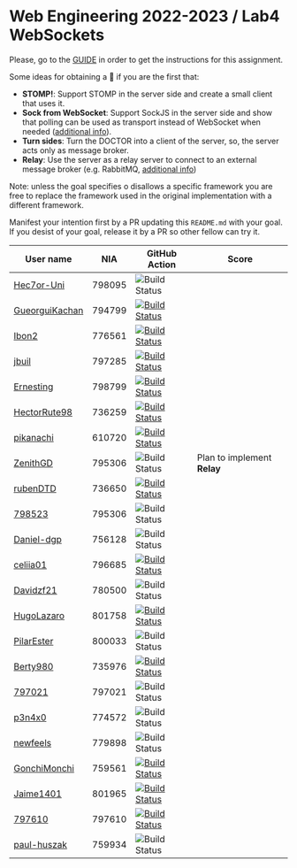 # Web Engineering 2022-2023 / Lab4 WebSockets

Please, go to the [GUIDE](docs/GUIDE.md) in order to get the instructions for this assignment.

Some ideas for obtaining a :gift: if you are the first that:

- **STOMP!**: Support STOMP in the server side and create a small client that uses it.
- **Sock from WebSocket**: Support SockJS in the server side and show that polling can be used as transport instead of WebSocket when needed ([additional info](https://docs.spring.io/spring-framework/docs/current/reference/html/web.html#websocket-fallback-sockjs-client)).
- **Turn sides**: Turn the DOCTOR into a client of the server, so, the server acts only as message broker.
- **Relay**: Use the server as a relay server to connect to an external message broker (e.g. RabbitMQ, [additional info](https://docs.spring.io/spring-framework/docs/current/reference/html/web.html#websocket-stomp-handle-broker-relay))

Note: unless the goal specifies o disallows a specific framework you are free to replace the framework used in the original implementation with a different framework.

Manifest your intention first by a PR updating this `README.md` with your goal.
If you desist of your goal, release it by a PR so other fellow can try it.

| User name                                                                     | NIA    | GitHub Action                                                                                                                                                                                              | Score |
|-------------------------------------------------------------------------------|--------|------------------------------------------------------------------------------------------------------------------------------------------------------------------------------------------------------------|-------|
| [Hec7or-Uni](https://github.com/Hec7or-Uni/lab4-websockets/tree/work) | 798095 | ![Build Status](https://github.com/Hec7or-Uni/lab4-websockets/actions/workflows/ci.yml/badge.svg?branch=work&event=push) |
| [GueorguiKachan](https://github.com/GueorguiKachan/lab4-websockets/tree/work) | 794799 | [![Build Status](https://github.com/GueorguiKachan/lab4-websockets/actions/workflows/ci.yml/badge.svg?branch=work&event=push)](https://github.com/GueorguiKachan/lab4-websockets/actions/workflows/ci.yml)
| [Ibon2](https://github.com/Ibon2/lab4-websockets/tree/work)                   | 776561 | [![Build Status](https://github.com/Ibon2/lab4-websockets/actions/workflows/ci.yml/badge.svg?branch=work&event=push)](https://github.com/Ibon2/lab4-websockets/actions/workflows/ci.yml)                   |
| [jbuil](https://github.com/jbuil/lab4-websockets/tree/work)                   | 797285 | [![Build Status](https://github.com/jbuil/lab4-websockets/actions/workflows/ci.yml/badge.svg?branch=work&event=push)](https://github.com/jbuil/lab4-websockets/actions/workflows/ci.yml)                   |
| [Ernesting](https://github.com/Ernesting/lab4-websockets/tree/work)           | 798799 | [![Build Status](https://github.com/Ernesting/lab4-websockets/actions/workflows/ci.yml/badge.svg?branch=work&event=push)](https://github.com/Ernesting/lab4-websockets/actions/workflows/ci.yml)
| [HectorRute98](https://github.com/HectorRute98/lab4-websockets/tree/work)     | 736259 | [![Build Status](https://github.com/HectorRute98/lab4-websockets/actions/workflows/ci.yml/badge.svg?branch=work&event=push)](https://github.com/HectorRute98/lab4-websockets/actions/workflows/ci.yml)     |
| [pikanachi](https://github.com/pikanachi/lab4-websockets/tree/work)           | 610720 | [![Build Status](https://github.com/pikanachi/lab4-websockets/actions/workflows/ci.yml/badge.svg?branch=work&event=push)](https://github.com/pikanachi/lab4-websockets/actions/workflows/ci.yml)
| [ZenithGD](https://github.com/ZenithGD/lab4-websockets/tree/work)             | 795306 | ![Build Status](https://github.com/ZenithGD/lab4-websockets/actions/workflows/ci.yml/badge.svg?branch=work&event=push)                                                                                     | Plan to implement **Relay** |
| [rubenDTD](https://github.com/rubenDTD/lab4-websockets/tree/work)             | 736650 | [![Build Status](https://github.com/rubenDTD/lab4-websockets/actions/workflows/ci.yml/badge.svg?branch=work&event=push)](https://github.com/rubenDTD/lab4-websockets/actions/workflows/ci.yml)             |       |
| [798523](https://github.com/798523/lab4-websockets/tree/work)                 | 795306 | ![Build Status](https://github.com/798523/lab4-websockets/actions/workflows/ci.yml/badge.svg?branch=work&event=push)                                                                                       |       |
| [Daniel-dgp](https://github.com/Daniel-dgp/lab4-websockets/tree/work)         | 756128 | ![Build Status](https://github.com/Daniel-dgp/lab4-websockets/actions/workflows/ci.yml/badge.svg?branch=work&event=push)                                                                                   |       |
| [celiia01](https://github.com/celiia01/lab4-websockets/tree/work)             | 796685 | [![Build Status](https://github.com/celiia01/lab4-websockets/actions/workflows/ci.yml/badge.svg?branch=work&event=push)](https://github.com/celiia01/lab4-websockets/actions/workflows/ci.yml)             |       |
| [Davidzf21](https://github.com/Davidzf21/lab4-websockets/tree/work)           | 780500 | ![Build Status](https://github.com/Davidzf21/lab4-websockets/actions/workflows/ci.yml/badge.svg?branch=work&event=push)                                                                                    |       |
| [HugoLazaro](https://github.com/HugoLazaro/lab4-websockets/tree/work)         | 801758 | [![Build Status](https://github.com/HugoLazaro/lab4-websockets/actions/workflows/ci.yml/badge.svg?branch=work&event=push)](https://github.com/HugoLazaro/lab4-websockets/actions/workflows/ci.yml)         |       |
| [PilarEster](https://github.com/PilarEster/lab4-websockets/tree/work)         | 800033 | ![Build Status](https://github.com/PilarEster/lab4-websockets/actions/workflows/ci.yml/badge.svg?branch=work&event=push)                                                                                   |       |
| [Berty980](https://github.com/Berty980/lab4-websockets/tree/work)             | 735976 | [![Build Status](https://github.com/Berty980/lab4-websockets/actions/workflows/ci.yml/badge.svg?branch=work&event=push)](https://github.com/Berty980/lab4-websockets/actions/workflows/ci.yml)             |       |
| [797021](https://github.com/797021/lab4-websockets/tree/work)                 | 797021 | ![Build Status](https://github.com/797021/lab4-websockets/actions/workflows/ci.yml/badge.svg?branch=work&event=push)                                                                                       |       |
| [p3n4x0](https://github.com/p3n4x0/lab4-websockets/tree/work)                 | 774572 | ![Build Status](https://github.com/p3n4x0/lab4-websockets/actions/workflows/ci.yml/badge.svg?branch=work&event=push)                                                                                       |       |
| [newfeels](https://github.com/newfeels/lab4-websockets/tree/work)             | 779898 | ![Build Status](https://github.com/newfeels/lab4-websockets/actions/workflows/ci.yml/badge.svg?branch=work&event=push)                                                                                     |       |
| [GonchiMonchi](https://github.com/GonchiMonchi/lab4-websockets/tree/work)     | 759561 | [![Build Status](https://github.com/GonchiMonchi/lab4-websockets/actions/workflows/ci.yml/badge.svg?branch=work&event=push)](https://github.com/GonchiMonchi/lab4-websockets/actions/workflows/ci.yml)     |       |
| [Jaime1401](https://github.com/Jaime1401/lab4-websockets/tree/work)           | 801965 | [![Build Status](https://github.com/Jaime1401/lab4-websockets/actions/workflows/ci.yml/badge.svg?branch=work&event=push)](https://github.com/Jaime1401/lab4-websockets/actions/workflows/ci.yml)           |       |
| [797610](https://github.com/motinsa/lab4-websockets/tree/work)                | 797610 | [![Build Status](https://github.com/motinsa/lab4-websockets/actions/workflows/ci.yml/badge.svg?branch=work&event=push)](https://github.com/motinsa/lab4-websockets/actions/workflows/ci.yml)
| [paul-huszak](https://github.com/paul-huszak/lab4-websockets/tree/work)         | 759934 | ![Build Status](https://github.com/paul-huszak/lab4-websockets/actions/workflows/ci.yml/badge.svg?branch=work&event=push)
